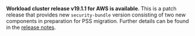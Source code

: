 **Workload cluster release v19.1.1 for AWS is available**. This is a patch release that provides new `security-bundle` version consisting of two new components in preparation for PSS migration. Further details can be found in the [release notes](https://docs.giantswarm.io/changes/workload-cluster-releases-aws/releases/aws-v19.1.1/).

